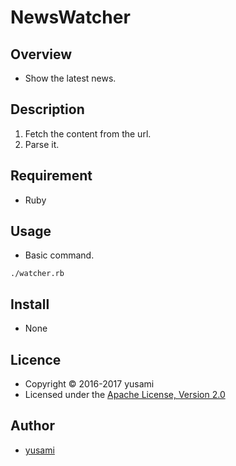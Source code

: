 # NewsWatcher

## Overview

* Show the latest news.


## Description

1. Fetch the content from the url.
2. Parse it.

## Requirement

* Ruby

## Usage

* Basic command.

~~~
./watcher.rb
~~~

## Install

* None

## Licence

* Copyright &copy; 2016-2017 yusami
* Licensed under the [Apache License, Version 2.0][Apache]

[Apache]: http://www.apache.org/licenses/LICENSE-2.0


## Author

* [yusami](https://github.com/yusami)
